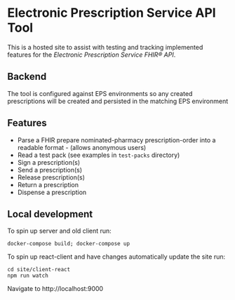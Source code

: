 # Electronic Prescription Service API Tool

This is a hosted site to assist with testing and tracking implemented features for the *Electronic Prescription Service FHIR® API*.

## Backend

The tool is configured against EPS environments so any created prescriptions will be created and persisted in the matching EPS environment

## Features

* Parse a FHIR prepare nominated-pharmacy prescription-order into a readable format - (allows anonymous users)
* Read a test pack (see examples in `test-packs` directory)
* Sign a prescription(s)
* Send a prescription(s)
* Release prescription(s)
* Return a prescription
* Dispense a prescription

## Local development

To spin up server and old client run:

```
docker-compose build; docker-compose up
```

To spin up react-client and have changes automatically update the site run:

```
cd site/client-react
npm run watch
```

Navigate to http://localhost:9000
